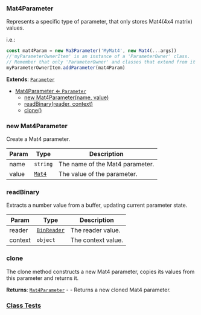 <a name="Mat4Parameter"></a>

### Mat4Parameter 
Represents a specific type of parameter, that only stores Mat4(4x4 matrix) values.

i.e.:
```javascript
const mat4Param = new Ma3Parameter('MyMat4', new Mat4(...args))
//'myParameterOwnerItem' is an instance of a 'ParameterOwner' class.
// Remember that only 'ParameterOwner' and classes that extend from it can host 'Parameter' objects.
myParameterOwnerItem.addParameter(mat4Param)
```


**Extends**: <code>[Parameter](api/SceneTree/Parameters/Parameter.md)</code>  

* [Mat4Parameter ⇐ <code>Parameter</code>](#Mat4Parameter)
    * [new Mat4Parameter(name, value)](#new-Mat4Parameter)
    * [readBinary(reader, context)](#readBinary)
    * [clone()](#clone)

<a name="new_Mat4Parameter_new"></a>

### new Mat4Parameter
Create a Mat4 parameter.


| Param | Type | Description |
| --- | --- | --- |
| name | <code>string</code> | The name of the Mat4 parameter. |
| value | <code>[Mat4](api/Math/Mat4.md)</code> | The value of the parameter. |

<a name="Mat4Parameter+readBinary"></a>

### readBinary
Extracts a number value from a buffer, updating current parameter state.



| Param | Type | Description |
| --- | --- | --- |
| reader | <code>[BinReader](api/SceneTree/BinReader.md)</code> | The reader value. |
| context | <code>object</code> | The context value. |

<a name="Mat4Parameter+clone"></a>

### clone
The clone method constructs a new Mat4 parameter,
copies its values from this parameter and returns it.


**Returns**: [<code>Mat4Parameter</code>](#Mat4Parameter) - - Returns a new cloned Mat4 parameter.  


### [Class Tests](api/SceneTree/Parameters/Mat4Parameter.test)